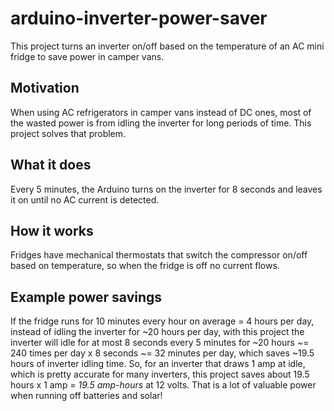 # arduino-inverter-power-saver
This project turns an inverter on/off based on the temperature of an AC mini fridge to save power in camper vans.
## Motivation
When using AC refrigerators in camper vans instead of DC ones, most of the wasted power is from idling the inverter for long periods of time. This project solves that problem.
## What it does
Every 5 minutes, the Arduino turns on the inverter for 8 seconds and leaves it on until no AC current is detected.
## How it works
Fridges have mechanical thermostats that switch the compressor on/off based on temperature, so when the fridge is off no current flows.
## Example power savings
If the fridge runs for 10 minutes every hour on average = 4 hours per day, instead of idling the inverter for ~20 hours per day, with this project the inverter will idle for at most 8 seconds every 5 minutes for ~20 hours ~= 240 times per day x 8 seconds ~= 32 minutes per day, which saves ~19.5 hours of inverter idling time. So, for an inverter that draws 1 amp at idle, which is pretty accurate for many inverters, this project saves about 19.5 hours x 1 amp = *19.5 amp-hours* at 12 volts. That is a lot of valuable power when running off batteries and solar!
